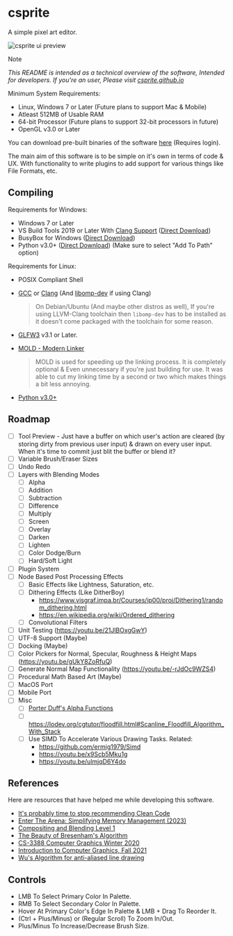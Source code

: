 # csprite
A simple pixel art editor.

![csprite ui preview](https://csprite.github.io/media/csprite-preview.png)

> [!NOTE]
> _This README is intended as a technical overview of
> the software, Intended for developers. If you're an user, Please
> visit [csprite.github.io](https://csprite.github.io)_

Minimum System Requirements:
- Linux, Windows 7 or Later (Future plans to support Mac & Mobile)
- Atleast 512MB of Usable RAM
- 64-bit Processor (Future plans to support 32-bit processors in future)
- OpenGL v3.0 or Later

You can download pre-built binaries of the software [here](https://github.com/csprite/csprite/actions/workflows/build.yml?query=branch%3Ac) (Requires login).

The main aim of this software is to be simple on it's own
in terms of code & UX. With functionality to write plugins
to add support for various things like File Formats, etc.

## Compiling

Requirements for Windows:
- Windows 7 or Later
- VS Build Tools 2019 or Later With [Clang Support](https://learn.microsoft.com/en-us/cpp/build/clang-support-msbuild)
  ([Direct Download](https://aka.ms/vs/16/release/vs_BuildTools.exe))
- BusyBox for Windows ([Direct Download](https://frippery.org/files/busybox/busybox.exe))
- Python v3.0+ ([Direct Download](https://www.python.org/downloads)) (Make sure to select "Add To Path" option)

Requirements for Linux:
- POSIX Compliant Shell
- [GCC](https://repology.org/project/gcc/versions) or [Clang](https://repology.org/project/clang/versions)
  (And [libomp-dev](https://packages.debian.org/search?keywords=libomp-dev) if using Clang)
  
  > On Debian/Ubuntu (And maybe other distros as well), If you're using LLVM-Clang
  > toolchain then `libomp-dev` has to be installed as it doesn't come packaged with
  > the toolchain for some reason.
- [GLFW3](https://repology.org/project/glfw/versions) v3.1 or Later.
- [MOLD - Modern Linker](https://github.com/rui314/mold)
  
  > MOLD is used for speeding up the linking process. It is completely optional & Even
  > unnecessary if you're just building for use. It was able to cut my linking time
  > by a second or two which makes things a bit less annoying.
- [Python v3.0+](https://repology.org/project/python3/versions)

## Roadmap
- [ ] Tool Preview - Just have a buffer on which user's action
      are cleared (by storing dirty from previous user input) &
      drawn on every user input. When it's time to commit just
      blit the buffer or blend it?
- [ ] Variable Brush/Eraser Sizes
- [ ] Undo Redo
- [ ] Layers with Blending Modes
  - [ ] Alpha
  - [ ] Addition
  - [ ] Subtraction
  - [ ] Difference
  - [ ] Multiply
  - [ ] Screen
  - [ ] Overlay
  - [ ] Darken
  - [ ] Lighten
  - [ ] Color Dodge/Burn
  - [ ] Hard/Soft Light
- [ ] Plugin System
- [ ] Node Based Post Processing Effects
  - [ ] Basic Effects like Lightness, Saturation, etc.
  - [ ] Dithering Effects (Like DitherBoy)
    - <https://www.visgraf.impa.br/Courses/ip00/proj/Dithering1/random_dithering.html>
    - <https://en.wikipedia.org/wiki/Ordered_dithering>
  - [ ] Convolutional Filters
- [ ] Unit Testing (<https://youtu.be/21JlBOxgGwY>)
- [ ] UTF-8 Support (Maybe)
- [ ] Docking (Maybe)
- [ ] Color Pickers for Normal, Specular, Roughness & Height Maps (<https://youtu.be/gUkY8ZoRfuQ>)
- [ ] Generate Normal Map Functionality (<https://youtu.be/-rJdOc9WZS4>)
- [ ] Procedural Math Based Art (Maybe)
- [ ] MacOS Port
- [ ] Mobile Port
- [ ] Misc
  - [ ] [Porter Duff's Alpha Functions](https://www.pismin.com/10.1145/800031.808606)
  - [ ] <https://lodev.org/cgtutor/floodfill.html#Scanline_Floodfill_Algorithm_With_Stack>
  - [ ] Use SIMD To Accelerate Various Drawing Tasks. Related:
    - <https://github.com/ermig1979/Simd>
    - <https://youtu.be/x9Scb5Mku1g>
    - <https://youtu.be/ulmjqD6Y4do>

## References

Here are resources that have helped me while developing
this software.

- [It's probably time to stop recommending Clean Code](https://qntm.org/clean)
- [Enter The Arena: Simplifying Memory Management (2023)](https://youtu.be/TZ5a3gCCZYo)
- [Compositing and Blending Level 1](https://www.w3.org/TR/compositing-1/)
- [The Beauty of Bresenham's Algorithm](https://zingl.github.io/bresenham.html)
- [CS-3388 Computer Graphics Winter 2020](https://www.csd.uwo.ca/~sbeauche/CS3388/CS3388-Bresenham.pdf)
- [Introduction to Computer Graphics, Fall 2021](https://github.com/cs123tas/projects/tree/master/brush)
- [Wu's Algorithm for anti-aliased line drawing](https://leetarxiv.substack.com/p/an-efficient-anti-aliasing-technique)

## Controls

- LMB To Select Primary Color In Palette.
- RMB To Select Secondary Color In Palette.
- Hover At Primary Color's Edge In Palette & LMB + Drag To Reorder It.
- (Ctrl + Plus/Minus) or (Regular Scroll) To Zoom In/Out.
- Plus/Minus To Increase/Decrease Brush Size.
